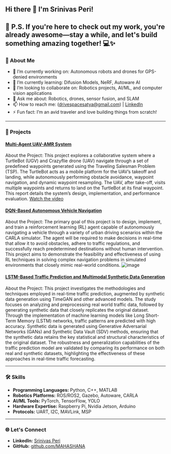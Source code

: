 ## Hi there 👋 I'm Srinivas Peri!
## 🌟 P.S. If you're here to check out my work, you're already awesome—stay a while, and let's build something amazing together! 💻✨

### 🚀 About Me
- 🔭 I’m currently working on: Autonomous robots and drones for GPS-denied environments
- 🌱 I’m currently learning: Difusion Models, NeRF, Autoware AI
- 👯 I’m looking to collaborate on: Robotics projects, AI/ML, and computer vision applications
- 💬 Ask me about: Robotics, drones, sensor fusion, and SLAM
- 📫 How to reach me: (drivespacesatya@gmail.com) | [LinkedIn](https://www.linkedin.com/in/srinivas-peri-yob1998/)
- ⚡ Fun fact: I’m an avid traveler and love building things from scratch!

---
### 🌟 Projects
#### [Multi-Agent UAV-AMR System](https://github.com/MAHASHANA)
About the Project:
This project explores a collaborative system where a TurtleBot (UGV) and Crazyflie drone (UAV) navigate through a set of predefined waypoints generated using the Traveling Salesman Problem (TSP). The TurtleBot acts as a mobile platform for the UAV’s takeoff and landing, while autonomously performing obstacle avoidance, waypoint navigation, and dynamic waypoint resampling. The UAV, after take-off, visits multiple waypoints and returns to land on the TurtleBot at its final waypoint. This report details the system’s design, implementation, and performance evaluation.
[Watch the video](https://www.linkedin.com/feed/update/urn:li:activity:7277121773022728192/)

#### [DQN-Based Autonomous Vehicle Navigation]([https://github.com/MAHASHANA/RL_Final_Project_Crala_SeflDriving/](https://github.com/MAHASHANA/RL_Final_Project_Crala_SeflDriving))
About the Project:
The primary goal of this project is to design, implement, and train a reinforcement learning (RL) agent capable of autonomously navigating a vehicle through a variety of urban driving scenarios within the CARLA simulator. The agent will be required to make decisions in real-time that allow it to avoid obstacles, adhere to traffic regulations, and successfully reach predetermined destinations without human intervention. This project aims to demonstrate the feasibility and effectiveness of using RL techniques in solving complex navigation problems in simulated environments that closely mimic real-world conditions.
![image](https://github.com/user-attachments/assets/5f7e14a2-33d6-44dc-9069-2d9b0f62dfeb)


#### [LSTM-Based Traffic Prediction and Multimodal Synthetic Data Generation](https://github.com/MAHASHANA/CS6140_ML_Project)
About the Project:
This project investigates the methodologies and techniques employed in real-time traffic prediction, augmented by synthetic data generation using TimeGAN and other advanced models. The study focuses on analyzing and preprocessing real world traffic data, followed by generating synthetic data that closely replicates the original dataset. Through the implementation of machine learning models like Long Short-Term Memory (LSTM) networks, traffic patterns are predicted with high accuracy. Synthetic data is generated using Generative Adversarial Networks (GANs) and Synthetic Data Vault (SDV) methods, ensuring that the synthetic data retains the key statistical and structural characteristics of the original dataset. The robustness and generalization capabilities of the traffic prediction model are validated by comparing its performance on both real and synthetic datasets, highlighting the effectiveness of these approaches in real-time traffic forecasting.

---

### 🛠 Skills
- **Programming Languages:** Python, C++, MATLAB
- **Robotics Platforms:** ROS/ROS2, Gazebo, Autoware, CARLA
- **AI/ML Tools:** PyTorch, TensorFlow, YOLO
- **Hardware Expertise:** Raspberry Pi, Nvidia Jetson, Arduino
- **Protocols:** UART, I2C, MAVLink, MSP

---

### 🌐 Let's Connect
- **LinkedIn:** [Srinivas Peri](https://www.linkedin.com/in/srinivas-peri-yob1998/)
- **GitHub:** [github.com/MAHASHANA](https://github.com/MAHASHANA)

